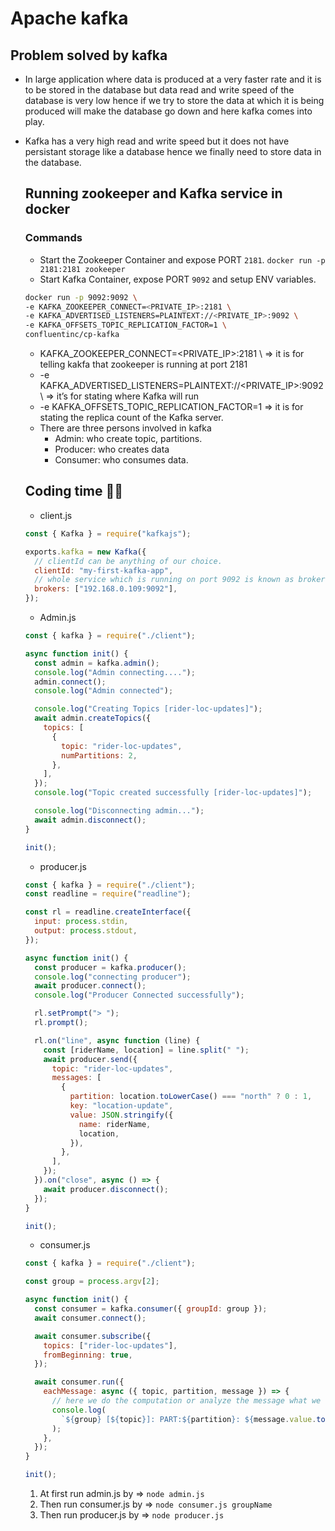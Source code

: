 # Apache kafka

## Problem solved by kafka

- In large application where data is produced at a very faster rate and it is to be stored in the database but data read and write speed of the database is very low hence if we try to store the data at which it is being produced will make the database go down and here kafka comes into play.
- Kafka has a very high read and write speed but it does not have persistant storage like a database hence we finally need to store data in the database.

  ## Running zookeeper and Kafka service in docker

  ### Commands

  - Start the Zookeeper Container and expose PORT `2181`.
    `docker run -p 2181:2181 zookeeper`
  - Start Kafka Container, expose PORT `9092` and setup ENV variables.

  ```bash
  docker run -p 9092:9092 \
  -e KAFKA_ZOOKEEPER_CONNECT=<PRIVATE_IP>:2181 \
  -e KAFKA_ADVERTISED_LISTENERS=PLAINTEXT://<PRIVATE_IP>:9092 \
  -e KAFKA_OFFSETS_TOPIC_REPLICATION_FACTOR=1 \
  confluentinc/cp-kafka
  ```

  - KAFKA_ZOOKEEPER_CONNECT=<PRIVATE_IP>:2181 \ ⇒ it is for telling kakfa that zookeeper is running at port 2181
  - -e KAFKA_ADVERTISED_LISTENERS=PLAINTEXT://<PRIVATE_IP>:9092 \ ⇒ it’s for stating where Kafka will run
  - -e KAFKA_OFFSETS_TOPIC_REPLICATION_FACTOR=1 ⇒ it is for stating the replica count of the Kafka server.
  - There are three persons involved in kafka
    - Admin: who create topic, partitions.
    - Producer: who creates data
    - Consumer: who consumes data.

  ## Coding time 👩‍💻

  - client.js

  ```jsx
  const { Kafka } = require("kafkajs");

  exports.kafka = new Kafka({
    // clientId can be anything of our choice.
    clientId: "my-first-kafka-app",
    // whole service which is running on port 9092 is known as broker
    brokers: ["192.168.0.109:9092"],
  });
  ```

  - Admin.js

  ```jsx
  const { kafka } = require("./client");

  async function init() {
    const admin = kafka.admin();
    console.log("Admin connecting....");
    admin.connect();
    console.log("Admin connected");

    console.log("Creating Topics [rider-loc-updates]");
    await admin.createTopics({
      topics: [
        {
          topic: "rider-loc-updates",
          numPartitions: 2,
        },
      ],
    });
    console.log("Topic created successfully [rider-loc-updates]");

    console.log("Disconnecting admin...");
    await admin.disconnect();
  }

  init();
  ```

  - producer.js

  ```jsx
  const { kafka } = require("./client");
  const readline = require("readline");

  const rl = readline.createInterface({
    input: process.stdin,
    output: process.stdout,
  });

  async function init() {
    const producer = kafka.producer();
    console.log("connecting producer");
    await producer.connect();
    console.log("Producer Connected successfully");

    rl.setPrompt("> ");
    rl.prompt();

    rl.on("line", async function (line) {
      const [riderName, location] = line.split(" ");
      await producer.send({
        topic: "rider-loc-updates",
        messages: [
          {
            partition: location.toLowerCase() === "north" ? 0 : 1,
            key: "location-update",
            value: JSON.stringify({
              name: riderName,
              location,
            }),
          },
        ],
      });
    }).on("close", async () => {
      await producer.disconnect();
    });
  }

  init();
  ```

  - consumer.js

  ```jsx
  const { kafka } = require("./client");

  const group = process.argv[2];

  async function init() {
    const consumer = kafka.consumer({ groupId: group });
    await consumer.connect();

    await consumer.subscribe({
      topics: ["rider-loc-updates"],
      fromBeginning: true,
    });

    await consumer.run({
      eachMessage: async ({ topic, partition, message }) => {
        // here we do the computation or analyze the message what we received
        console.log(
          `${group} [${topic}]: PART:${partition}: ${message.value.toString()} `
        );
      },
    });
  }

  init();
  ```

  1. At first run admin.js by ⇒ `node admin.js`
  2. Then run consumer.js by ⇒ `node consumer.js groupName`
  3. Then run producer.js by ⇒ `node producer.js`
